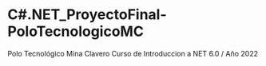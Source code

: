 # C#.NET_ProyectoFinal-PoloTecnologicoMC
Polo Tecnológico Mina Clavero Curso de Introduccion a NET 6.0 / Año 2022
